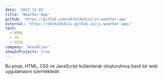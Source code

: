 ```yaml
---
date: '2017-12-01'
title: 'Weather-App'
github: 'https://github.com/d4rkn3m3s1s/js-weather-app'
external: 'https://d4rkn3m3s1s.github.io/js-weather-app/'
tech:
  - HTML
  - JS
  - SCSS
company: 'AnonAlien'
showInProjects: true
---
```


Bu proje, HTML, CSS ve JavaScript kullanılarak oluşturulmuş basit bir web uygulamasını içermektedir.
